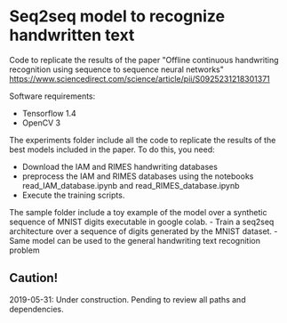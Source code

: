 # Seq2seq model to recognize handwritten text

Code to replicate the results of the paper "Offline continuous handwriting recognition using sequence to sequence neural networks" https://www.sciencedirect.com/science/article/pii/S0925231218301371

Software requirements:
- Tensorflow 1.4
- OpenCV 3

The experiments folder include all the code to replicate the results of the best models included in the paper.
To do this, you need:
- Download the IAM and RIMES handwriting databases
- preprocess the IAM and RIMES databases using the notebooks read_IAM_database.ipynb and read_RIMES_database.ipynb
- Execute the training scripts.  


The sample folder include a toy example of the model over a synthetic sequence of MNIST digits executable in google colab.
    - Train a seq2seq architecture over a sequence of digits generated by the MNIST dataset.
    - Same model can be used to the general handwriting text recognition problem



## Caution!

2019-05-31: Under construction. Pending to review all paths and dependencies.
